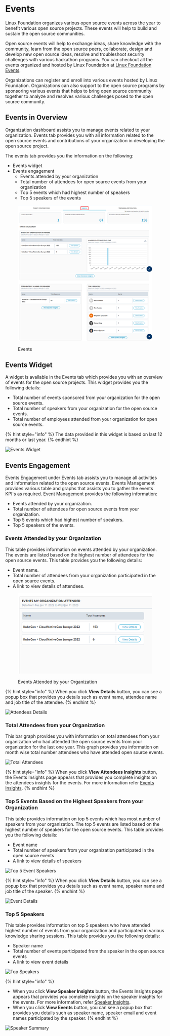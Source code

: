 # Events

Linux Foundation organizes various open source events across the year to benefit various open source projects. These events will help to build and sustain the open source communities.

Open source events will help to exchange ideas, share knowledge with the community, learn from the open source peers, collaborate, design and develop new open source ideas, resolve and troubleshoot security challenges with various hackathon programs. You can checkout all the events organized and hosted by Linux Foundation at [Linux Foundation Events](https://events.linuxfoundation.org).

Organizations can register and enroll into various events hosted by Linux Foundation. Organizations can also support to the open source programs by sponsoring various events that helps to bring open source community together to analyze and resolves various challenges posed to the open source community.

## Events in Overview

Organization dashboard assists you to manage events related to your organization. Events tab provides you with all information related to the open source events and contributions of your organization in developing the open source project.

The events tab provides you the information on the following:

* Events widget
* Events engagement&#x20;
  * Events attended by your organization
  * Total number of attendees for open source events from your organization
  * Top 5 events which had highest number of speakers
  * Top 5 speakers of the events

<figure><img src="../../.gitbook/assets/ev1 (1).png" alt=""><figcaption><p>Events</p></figcaption></figure>

## Events Widget

A widget is available in the Events tab which provides you with an overview of events for the open source projects. This widget provides you the following details:

* Total number of events sponsored from your organization for the open source events.
* Total number of speakers from your organization for the open source events.
* Total number of employees attended from your organization for open source events.

{% hint style="info" %}
The data provided in this widget is based on last 12 months or last year.
{% endhint %}

![Events Widget](https://files.gitbook.com/v0/b/gitbook-28427.appspot.com/o/assets%2F-MgAESFs0H7zYsmTgcOZ%2F-Mghn-5Tzp6Is2tQOnY2%2F-Mghs4gZchfGJ4w9wsNq%2FEvents\_Widget.png?alt=media\&token=87027f8a-c745-4361-8536-ef49e974b597)

## Events Engagement

Events Engagement under Events tab assists you to manage all activities and information related to the open source events. Events Management provides various table and graphs that assists you to gather the events KPI's as required. Event Management provides the following information:

* Events attended by your organization.
* Total number of attendees for open source events from your organization.
* Top 5 events which had highest number of speakers.
* Top 5 speakers of the events.

### Events Attended by your Organization

This table provides information on events attended by your organization. The events are listed based on the highest number of attendees for the open source events. This table provides you the following details:

* Event name.
* Total number of attendees from your organization participated in the open source events.
* A link to view details of attendees.

<figure><img src="../../.gitbook/assets/Even.png" alt=""><figcaption><p>Events Attended by your Organization </p></figcaption></figure>

{% hint style="info" %}
When you click **View Details** button, you can see a popup box that provides you details such as event name, attendee name and job title of the attendee.
{% endhint %}

![Attendees Details](https://files.gitbook.com/v0/b/gitbook-28427.appspot.com/o/assets%2F-MgAESFs0H7zYsmTgcOZ%2F-Mghs8fmMFaQR7997o66%2F-MghvmmTvV0sOiVNc0lu%2FAttendees\_Details.png?alt=media\&token=0dd61a81-06af-4c85-bb53-1293bc38abb9)

### Total Attendees from your Organization

This bar graph provides you with information on total attendees from your organization who had attended the open source events from your organization for the last one year. This graph provides you information on month wise total number attendees who have attended open source events.

![Total Attendees](https://files.gitbook.com/v0/b/gitbook-28427.appspot.com/o/assets%2F-MgAESFs0H7zYsmTgcOZ%2F-Mj4DLMwF7i5FrN\_0aC1%2F-Mj4EyaKWe6lmZMLdiff%2FTotal\_Attendees.png?alt=media\&token=80cedd61-7aaa-4307-8402-dc2137f1dc37)

{% hint style="info" %}
When you click **View Attendees Insights** button, the Events Insights page appears that provides you complete insights on the attendees insights for the events. For more information refer [Events Insights](https://docs.linuxfoundation.org/lfx/organization-dashboard-pre-release/my-organization/events-insights).
{% endhint %}

### Top 5 Events Based on the Highest Speakers from your Organization

This table provides information on top 5 events which has most number of speakers from your organization. The top 5 events are listed based on the highest number of speakers for the open source events. This table provides you the following details:

* Event name
* Total number of speakers from your organization participated in the open source events
* A link to view details of speakers

![Top 5 Event Speakers](https://files.gitbook.com/v0/b/gitbook-28427.appspot.com/o/assets%2F-MgAESFs0H7zYsmTgcOZ%2F-MgikSknqGAV\_w5xuUx3%2F-MgilkRvlhdpydjHMkFj%2FTop\_Speakers.png?alt=media\&token=1efde757-fed5-444d-8643-3bb0e315bb5f)

{% hint style="info" %}
When you click **View Details** button, you can see a popup box that provides you details such as event name, speaker name and job title of the speaker.
{% endhint %}

![Event Details](https://files.gitbook.com/v0/b/gitbook-28427.appspot.com/o/assets%2F-MgAESFs0H7zYsmTgcOZ%2F-MgikSknqGAV\_w5xuUx3%2F-Mgim7onalWbquxnQJED%2FEvent\_Details.png?alt=media\&token=ea373cdb-71b8-4070-89fb-141783abcb31)

### Top 5 Speakers

This table provides information on top 5 speakers who have attended highest number of events from your organization and participated in various knowledge sharing sessions. This table provides you the following details:

* Speaker name
* Total number of events participated from the speaker in the open source events
* A link to view event details

![Top Speakers](https://files.gitbook.com/v0/b/gitbook-28427.appspot.com/o/assets%2F-MgAESFs0H7zYsmTgcOZ%2F-MgikSknqGAV\_w5xuUx3%2F-MginDD\_IWGOHUxSI-X-%2FTop%20Speakers.png?alt=media\&token=a03bdbff-d376-447d-b40b-a1fe9af06acf)

{% hint style="info" %}
* When you click **View Speaker Insights** button, the Events Insights page appears that provides you complete insights on the speaker insights for the events. For more information, refer [Speaker Insights](https://docs.linuxfoundation.org/lfx/organization-dashboard-pre-release/my-organization/events-insights/speaker-insights).
* When you click **View Events** button, you can see a popup box that provides you details such as speaker name, speaker email and event names participated by the speaker.
{% endhint %}

![Speaker Summary](https://files.gitbook.com/v0/b/gitbook-28427.appspot.com/o/assets%2F-MgAESFs0H7zYsmTgcOZ%2F-MgikSknqGAV\_w5xuUx3%2F-MginjubiBcWcEifyyXg%2FSpeaker\_Summary.png?alt=media\&token=253475ef-236c-482f-b430-051205f15bec)
